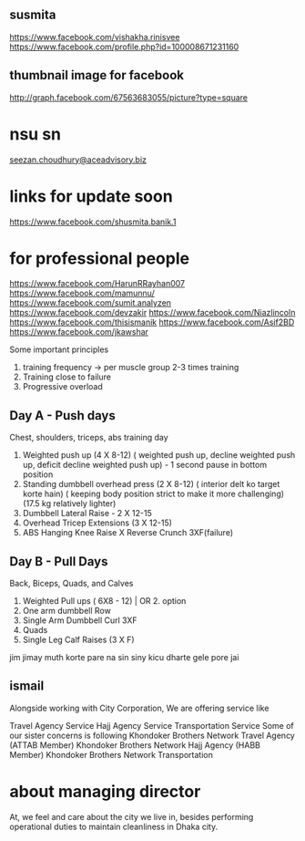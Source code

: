 ## susmita 
https://www.facebook.com/vishakha.rinisvee
https://www.facebook.com/profile.php?id=100008671231160


## thumbnail image for facebook
http://graph.facebook.com/67563683055/picture?type=square

# nsu sn 
seezan.choudhury@aceadvisory.biz

# links for update soon
https://www.facebook.com/shusmita.banik.1

# for professional people
https://www.facebook.com/HarunRRayhan007
https://www.facebook.com/mamunnu/
https://www.facebook.com/sumit.analyzen
https://www.facebook.com/devzakir
https://www.facebook.com/Niazlincoln
https://www.facebook.com/thisismanik
https://www.facebook.com/Asif2BD
https://www.facebook.com/jkawshar






Some important principles
1. training frequency → per muscle group 2-3 times training 
2. Training close to failure 
3. Progressive overload 

## Day A - Push days

Chest, shoulders, triceps, abs training day

1. Weighted push up (4 X 8-12) ( weighted push up, decline weighted push up, deficit decline weighted push up) - 1 second pause in bottom position 
2. Standing dumbbell overhead press (2 X 8-12) ( interior delt ko target korte hain) ( keeping body position strict to make it more challenging) (17.5 kg relatively lighter)
3. Dumbbell Lateral Raise - 2 X 12-15
4. Overhead Tricep Extensions (3 X 12-15)
5. ABS Hanging Knee Raise X Reverse Crunch 3XF(failure)

## Day B - Pull Days

Back, Biceps, Quads, and Calves

1. Weighted Pull ups ( 6X8 - 12) | OR 2. option
2. One arm dumbbell Row
3.  Single Arm Dumbbell Curl 3XF
4. Quads 
5. Single Leg Calf Raises (3 X F)



jim jimay 
muth korte pare na 
sin siny 
kicu dharte gele pore jai 

## ismail 
Alongside working with City Corporation, We are offering service like   


Travel Agency Service
Hajj Agency Service
Transportation Service
Some of our sister concerns is following 
Khondoker Brothers Network Travel Agency (ATTAB Member)
Khondoker Brothers Network Hajj Agency (HABB Member)
Khondoker Brothers Network Transportation

# about managing director 

At, we feel and care about the city we live in, besides performing operational duties to maintain cleanliness in Dhaka city.











